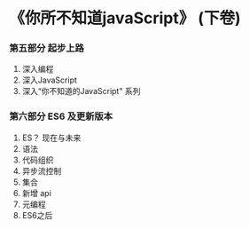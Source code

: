 # 《你所不知道javaScript》  (下卷)



### 第五部分 起步上路

1. 深入编程
2. 深入JavaScript
3. 深入“你不知道的JavaScript" 系列

### 第六部分 ES6 及更新版本

1. ES？ 现在与未来
2. 语法
3. 代码组织
4. 异步流控制
5. 集合
6. 新增 api
7. 元编程
8. ES6之后